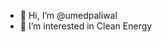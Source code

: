 - 👋 Hi, I’m @umedpaliwal
- 👀 I’m interested in Clean Energy

<!---
umedpaliwal/umedpaliwal is a ✨ special ✨ repository because its `README.md` (this file) appears on your GitHub profile.
You can click the Preview link to take a look at your changes.
--->
